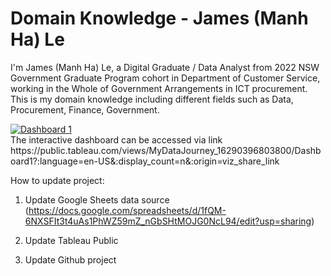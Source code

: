 # Domain Knowledge - James (Manh Ha) Le
I'm James (Manh Ha) Le, a Digital Graduate / Data Analyst from 2022 NSW Government Graduate Program cohort in Department of Customer Service, working in the Whole of Government Arrangements in ICT procurement. This is my domain knowledge including different fields such as Data, Procurement, Finance, Government.
<div class='tableauPlaceholder' id='viz1629044782693' style='position: relative'><noscript><a href='#'><img alt='Dashboard 1 ' src='https:&#47;&#47;public.tableau.com&#47;static&#47;images&#47;My&#47;MyDataJourney_16290396803800&#47;Dashboard1&#47;1_rss.png' style='border: none' /></a></noscript><object class='tableauViz'  style='display:none;'><param name='host_url' value='https%3A%2F%2Fpublic.tableau.com%2F' /> <param name='embed_code_version' value='3' /> <param name='site_root' value='' /><param name='name' value='MyDataJourney_16290396803800&#47;Dashboard1' /><param name='tabs' value='no' /><param name='toolbar' value='yes' /><param name='static_image' value='https:&#47;&#47;public.tableau.com&#47;static&#47;images&#47;My&#47;MyDataJourney_16290396803800&#47;Dashboard1&#47;1.png' /> <param name='animate_transition' value='yes' /><param name='display_static_image' value='yes' /><param name='display_spinner' value='yes' /><param name='display_overlay' value='yes' /><param name='display_count' value='yes' /><param name='language' value='en-US' /></object></div>                
The interactive dashboard can be accessed via link https://public.tableau.com/views/MyDataJourney_16290396803800/Dashboard1?:language=en-US&:display_count=n&:origin=viz_share_link


How to update project:

1. Update Google Sheets data source (https://docs.google.com/spreadsheets/d/1fQM-6NXSFIt3t4uAs1PhWZ59mZ_nGbSHtMOJG0NcL94/edit?usp=sharing)

2. Update Tableau Public

3. Update Github project

